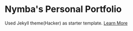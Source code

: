 # Nymba's Personal Portfolio

Used Jekyll theme(Hacker) as starter template. <a href="https://pages-themes.github.io/hacker/">Learn More</a>
